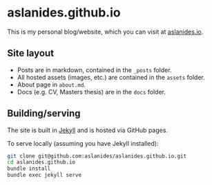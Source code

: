 # aslanides.github.io

This is my personal blog/website, which you can visit at [aslanides.io].

## Site layout

- Posts are in markdown, contained in the `_posts` folder.
- All hosted assets (images, etc.) are contained in the `assets` folder.
- About page in `about.md`.
- Docs (e.g. CV, Masters thesis) are in the `docs` folder.

## Building/serving

The site is built in [Jekyll] and is hosted via GitHub pages.

To serve locally (assuming you have Jekyll installed):

```bash
git clone git@github.com:aslanides/aslanides.github.io.git
cd aslanides.github.io
bundle install
bundle exec jekyll serve
```


[aslanides.io]: https://aslanides.io
[Jekyll]: https://jekyllrb.com

